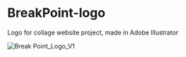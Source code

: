 # BreakPoint-logo
Logo for collage website project, made in Adobe Illustrator


![Break Point_Logo_V1](https://github.com/AlisaGotsouliak/BreakPoint-logo/assets/134830219/109d2fc1-d42f-4000-8700-923560459d9f)
